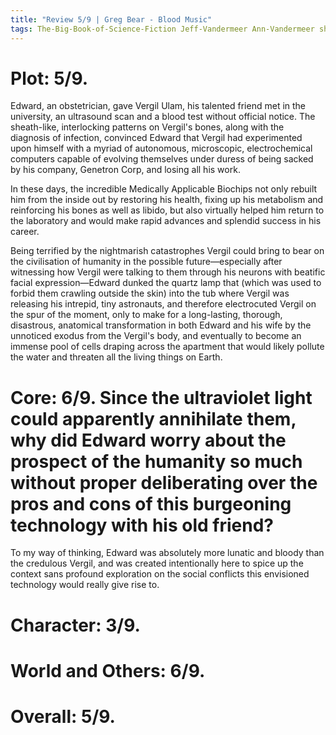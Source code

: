 ```yaml
---
title: "Review 5/9 | Greg Bear - Blood Music"
tags: The-Big-Book-of-Science-Fiction Jeff-Vandermeer Ann-Vandermeer short-story novelette science-fiction 1951- 1983
---
```



# Plot: 5/9. 

Edward, an obstetrician, gave Vergil Ulam, his talented friend met in the university, an ultrasound scan and a blood test without official notice. The sheath-like, interlocking patterns on Vergil's bones, along with the diagnosis of infection, convinced Edward that Vergil had experimented upon himself with a myriad of autonomous, microscopic, electrochemical computers capable of evolving themselves under duress of being sacked by his company, Genetron Corp, and losing all his work.

In these days, the incredible Medically Applicable Biochips not only rebuilt him from the inside out by restoring his health, fixing up his metabolism and reinforcing his bones as well as libido, but also virtually helped him return to the laboratory and would make rapid advances and splendid success in his career.

Being terrified by the nightmarish catastrophes Vergil could bring to bear on the civilisation of humanity in the possible future—especially after witnessing how Vergil were talking to them through his neurons with beatific facial expression—Edward dunked the quartz lamp that (which was used to forbid them crawling outside the skin) into the tub where Vergil was releasing his intrepid, tiny astronauts, and therefore electrocuted Vergil on the spur of the moment, only to make for a long-lasting, thorough, disastrous, anatomical transformation in both Edward and his wife by the unnoticed exodus from the Vergil's body, and eventually to become an immense pool of cells draping across the apartment that would likely pollute the water and threaten all the living things on Earth.


































































































# Core: 6/9. Since the ultraviolet light could apparently annihilate them, why did Edward worry about the prospect of the humanity so much without proper deliberating over the pros and cons of this burgeoning technology with his old friend?
To my way of thinking, Edward was absolutely more lunatic and bloody than the credulous Vergil, and was created intentionally here to spice up the context sans profound exploration on the social conflicts this envisioned technology would really give rise to.



# Character: 3/9. 



# World and Others: 6/9. 



# Overall: 5/9. 


